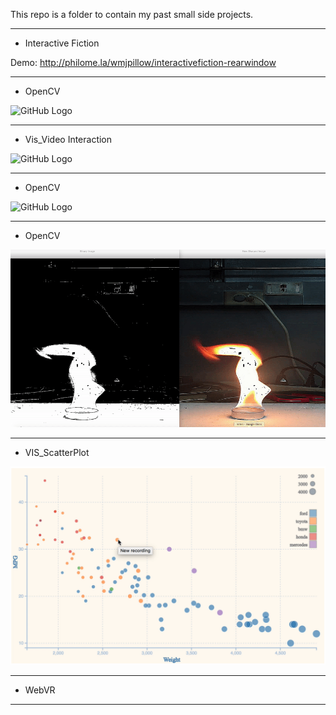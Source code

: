 This repo is a folder to contain my past small side projects.

----------------------------------------------------------------------
- Interactive Fiction

Demo: http://philome.la/wmjpillow/interactivefiction-rearwindow

----------------------------------------------------------------------
- OpenCV

![GitHub Logo](/SkecthEffect/Trump.gif)

----------------------------------------------------------------------
- Vis_Video Interaction

![GitHub Logo](/Video-VIS/demo.gif)

----------------------------------------------------------------------
- OpenCV

![GitHub Logo](/FireDetection/FireDetection.gif)

----------------------------------------------------------------------
- OpenCV

![GitHub Logo](/FlameSegmentation/segmentation.gif)

----------------------------------------------------------------------
- VIS_ScatterPlot

![ggplot2](/VIS_Scatterplot/Scatterplot_3.gif)

----------------------------------------------------------------------
- WebVR

----------------------------------------------------------------------

